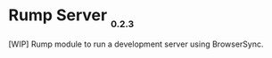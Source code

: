 # Rump Server <sub><small><sub>0.2.3</sub></small></sub>
[WIP] Rump module to run a development server using BrowserSync.
